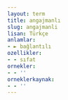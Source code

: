 ```yaml
---
layout: term
title: angajmanlı
slug: angajmanli
lisan: Türkçe
anlamlar:
- ► bağlantılı
ozellikler:
- - sıfat
ornekler:
- - ''
orneklerkaynak:
- - ''
---
```

